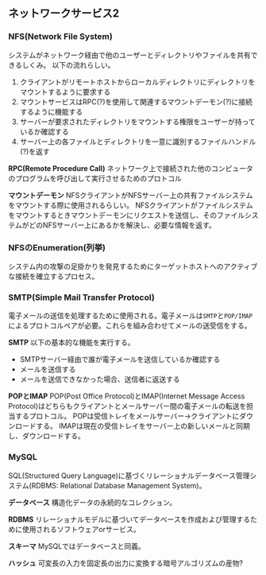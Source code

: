 ## ネットワークサービス2
### NFS(Network File System)
システムがネットワーク経由で他のユーザーとディレクトリやファイルを共有できるしくみ。
以下の流れらしい。

1. クライアントがリモートホストからローカルディレクトリにディレクトリをマウントするように要求する
2. マウントサービスはRPC(?)を使用して関連するマウントデーモン(?)に接続するように機能する
3. サーバーが要求されたディレクトリをマウントする権限をユーザーが持っているか確認する
4. サーバー上の各ファイルとディレクトリを一意に識別するファイルハンドル(?)を返す

**RPC(Remote Procedure Call)**
ネットワーク上で接続された他のコンピュータのプログラムを呼び出して実行させるためのプロトコル

**マウントデーモン**
NFSクライアントがNFSサーバー上の共有ファイルシステムをマウントする際に使用されるらしい。
NFSクライアントがファイルシステムをマウントするときマウントデーモンにリクエストを送信し、そのファイルシステムがどのNFSサーバー上にあるかを解決し、必要な情報を返す。

### NFSのEnumeration(列挙)
システム内の攻撃の足掛かりを発見するためにターゲットホストへのアクティブな接続を確立するプロセス。

### SMTP(Simple Mail Transfer Protocol)
電子メールの送信を処理するために使用される。電子メールは`SMTP`と`POP/IMAP`によるプロトコルペアが必要。これらを組み合わせてメールの送受信をする。

**SMTP**
以下の基本的な機能を実行する。
* SMTPサーバー経由で誰が電子メールを送信しているか確認する
* メールを送信する
* メールを送信できなかった場合、送信者に返送する

**POPとIMAP**
POP(Post Office Protocol)とIMAP(Internet Message Access Protocol)はどちらもクライアントとメールサーバー間の電子メールの転送を担当するプロトコル。
POPは受信トレイをメールサーバー→クライアントにダウンロードする。
IMAPは現在の受信トレイをサーバー上の新しいメールと同期し、ダウンロードする。

### MySQL
SQL(Structured  Query Language)に基づくリレーショナルデータベース管理システム(RDBMS: Relational Database Management System)。

**データベース**
構造化データの永続的なコレクション。

**RDBMS**
リレーショナルモデルに基づいてデータベースを作成および管理するために使用されるソフトウェアorサービス。

**スキーマ**
MySQLではデータベースと同義。

**ハッシュ**
可変長の入力を固定長の出力に変換する暗号アルゴリズムの産物?

